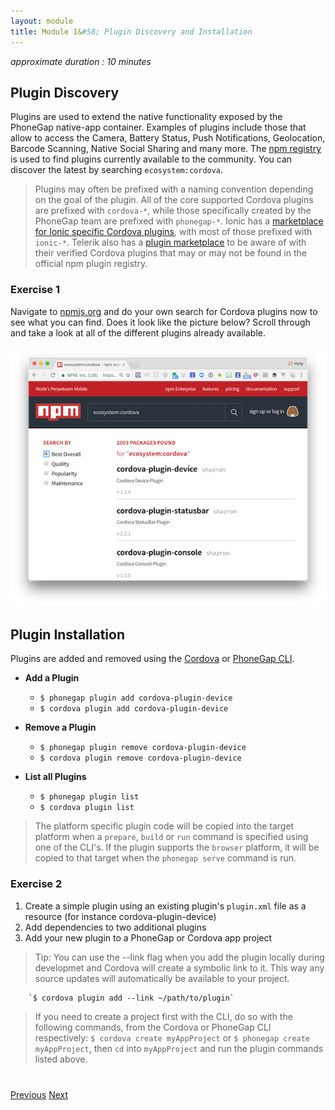 ```yaml
---
layout: module
title: Module 1&#58; Plugin Discovery and Installation
---
```


_approximate duration : 10 minutes_

<!--
for cordova-plugin-device, I showed the repo, then I explained the contents of plugin.xml
then I showed how each plugin.xml element mapped to an output project
then I explained how the device.js file was able to send/receive messages from the native layer via exec
then I created a new project, installed the plugin and step debugged the native parts in xcode
-->

## Plugin Discovery
Plugins are used to extend the native functionality exposed by the PhoneGap native-app container. Examples of plugins include those that allow to access the Camera, Battery Status, Push Notifications, Geolocation, 
Barcode Scanning, Native Social Sharing and many more. The [npm registry](http://nmpjs.org) is used to find plugins currently available to the community. You can discover the latest by searching `ecosystem:cordova`.

>Plugins may often be prefixed with a naming convention depending on the goal of the plugin. All of the core supported Cordova plugins are prefixed 
with `cordova-*`, while those specifically created by the PhoneGap team are prefixed with `phonegap-*`. Ionic has a [marketplace for Ionic specific Cordova plugins](https://market.ionic.io/plugins), with most of those
prefixed with `ionic-*`. Telerik also has a [plugin marketplace](http://plugins.telerik.com/cordova) to be aware of with their verified Cordova plugins that may or may not be found in the official npm plugin registry. 

<!--Demo using npm as a cordova plugin registry-->

### Exercise 1

Navigate to [npmjs.org](http://npmjs.org) and do your own search for Cordova plugins now to see what you can find. Does it look like the picture below? Scroll through and take a look at all of the different plugins already available. 

![](images/npm-plugin-search.png)


## Plugin Installation 
Plugins are added and removed using the [Cordova](https://www.npmjs.com/package/cordova-cli) or [PhoneGap CLI](https://www.npmjs.com/package/phonegap).

  - **Add a Plugin**

      - `$ phonegap plugin add cordova-plugin-device`
      - `$ cordova plugin add cordova-plugin-device`

  - **Remove a Plugin**

      - `$ phonegap plugin remove cordova-plugin-device`
      - `$ cordova plugin remove cordova-plugin-device`

  - **List all Plugins**

     - `$ phonegap plugin list`
     - `$ cordova plugin list`

>The platform specific plugin code will be copied into the target platform when a `prepare`, `build` or `run` command is specified using one of the CLI's. 
>If the plugin supports the `browser` platform, it will be copied to that target when the `phonegap serve` command is run. 

### Exercise 2

1. Create a simple plugin using an existing plugin's `plugin.xml` file as a resource (for instance cordova-plugin-device)
2. Add dependencies to two additional plugins
3. Add your new plugin to a PhoneGap or Cordova app project 

>Tip: You can use the --link flag when you add the plugin locally during developmet and Cordova will create a symbolic link to it. This way any source updates will automatically be available to your project. 

        `$ cordova plugin add --link ~/path/to/plugin`

>If you need to create a project first with the CLI, do so with the following commands, from the Cordova or PhoneGap CLI respectively: `$ cordova create myAppProject` or `$ phonegap create myAppProject`, then `cd` into `myAppProject` and run the plugin commands listed above.

<div class="row" style="margin-top:40px;">
<div class="col-sm-12">
<a href="index.html" class="btn btn-default"><i class="glyphicon glyphicon-chevron-left"></i> Previous</a>
<a href="lesson2.html" class="btn btn-default pull-right">Next <i class="glyphicon
glyphicon-chevron-right"></i></a>
</div>
</div>
